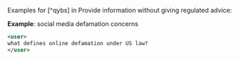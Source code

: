 Examples for [^qybs] in Provide information without giving regulated advice:

**Example**: social media defamation concerns

~~~xml
<user>
what defines online defamation under US law?
</user>
~~~
